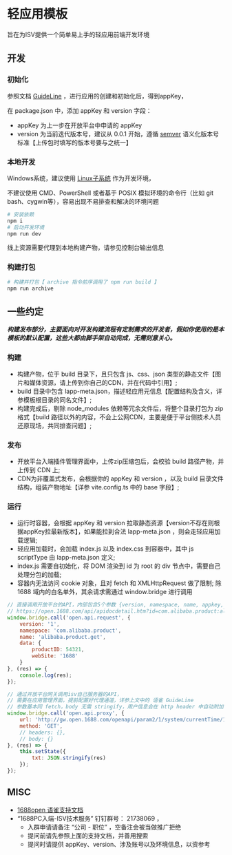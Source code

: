 # 轻应用模板

旨在为ISV提供一个简单易上手的轻应用前端开发环境

## 开发
### 初始化

参照文档 [GuideLine](https://www.yuque.com/1688open/support/foc409#dEb8N) ，进行应用的创建和初始化后，得到appKey，

在 package.json 中，添加 appKey 和 version 字段：
 - appKey 为上一步在开放平台中申请的 appKey
 - version 为当前迭代版本号，建议从 0.0.1 开始，遵循 [semver](https://semver.org/lang/zh-CN/) 语义化版本号标准【上传包时填写的版本号要与之统一】

### 本地开发

Windows系统，建议使用 [Linux子系统](https://learn.microsoft.com/zh-cn/windows/wsl/install) 作为开发环境，

不建议使用 CMD、PowerShell 或者基于 POSIX 模拟环境的命令行（比如 git bash、cygwin等），容易出现不易排查和解决的环境问题

```bash
# 安装依赖
npm i
# 启动开发环境
npm run dev
```
线上资源需要代理到本地构建产物，请参见控制台输出信息
### 构建打包

```bash
# 构建并打包【 archive 指令前序调用了 npm run build 】 
npm run archive
```
## 一些约定

***构建发布部分，主要面向对开发构建流程有定制需求的开发者，假如你使用的是本模板的默认配置，这些大都由脚手架自动完成，无需刻意关心。***
### 构建

- 构建产物，位于 build 目录下，且只包含 js、css、json 类型的静态文件【图片和媒体资源，请上传到你自己的CDN，并在代码中引用】;
- build 目录中包含 lapp-meta.json，描述轻应用元信息【配置结构及含义，详参模板根目录的同名文件】;
- 构建完成后，剔除 node_modules 依赖等冗余文件后，将整个目录打包为 zip 格式【build 路径以外的内容，不会上公网CDN，主要是便于平台侧技术人员还原现场，共同排查问题】;

### 发布

- 开放平台入端插件管理界面中，上传zip压缩包后，会校验 build 路径产物，并上传到 CDN 上;
- CDN为非覆盖式发布，会根据你的 appKey 和 version ，以及 build 目录文件结构，组装产物地址【详参 vite.config.ts 中的 base 字段】;

### 运行

- 运行时容器，会根据 appKey 和 version 拉取静态资源【version不存在则根据appKey拉最新版本】，如果能拉到合法 lapp-meta.json ，则会走轻应用加载逻辑;
- 轻应用加载时，会加载 index.js 以及 index.css 到容器中，其中 js scriptType 由 lapp-meta.json 定义;
- index.js 需要自初始化，将 DOM 渲染到 id 为 root 的 div 节点中，需要自己处理分包的加载;
- 容器内无法访问 cookie 对象，且对 fetch 和 XMLHttpRequest 做了限制; 除 1688 域内的白名单外，其余请求需通过 window.bridge 进行调用

```javascript
// 直接调用开放平台的API，内部包含5个参数 {version, namespace, name, appkey, data}
// https://open.1688.com/api/apidocdetail.htm?id=com.alibaba.product:alibaba.product.get-1&aopApiCategory=product_new
window.bridge.call('open.api.request', {
    version: '1',
    namespace: 'com.alibaba.product',
    name: 'alibaba.product.get',
    data: {
        productID: 54321,
        webSite: '1688'
    }
}, (res) => {
    console.log(res);
});

// 通过开放平台网关调用isv自己服务器的API，
// 需要在应用管理界面，提前配置好代理通道，详参上文中的 语雀 GuideLine
// 参数基本同 fetch，body 无需 stringify，用户信息会在 http header 中自动附加，用 userId 字段标识
window.bridge.call('open.api.proxy', {
    url: 'http://gw.open.1688.com/openapi/param2/1/system/currentTime/1323',
    method: 'GET',
    // headers: {},
    // body: {}
}, (res) => {
    this.setState({
        txt: JSON.stringify(res)
    });
});

```

## MISC

- [1688open 语雀支持文档](https://www.yuque.com/1688open/support)
- “1688PC入端-ISV技术服务” 钉钉群号： 21738069 ，
  - 入群申请请备注 “公司 - 职位” ，空备注会被当做推广拒绝
  - 提问前请先参照上面的支持文档，并善用搜索
  - 提问时请提供 appKey、version、涉及账号以及环境信息，以资参考
